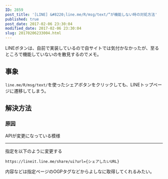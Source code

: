 ```yaml
---
ID: 2859
post_title: '[LINE] &#8220;line.me/R/msg/text/“が機能しない時の対処方法'
published: true
post_date: 2017-02-06 23:30:04
modified_date: 2017-02-06 23:30:04
slug: 20170206233004.html
---
```

LINEボタンは、自前で実装しているので自サイトでは気付かなかったが、至るところで機能していないのを散見するのでメモ。
<!--more-->

<h2>事象</h2>

<code>line.me/R/msg/text/</code>を使ったシェアボタンをクリックしても、LINEトップページに遷移してしまう。

<h2>解決方法</h2>

<h3>原因</h3>

APIが変更になっている模様

<hr />

指定を以下のように変更する

<pre><code>https://lineit.line.me/share/ui?url={シェアしたいURL}
</code></pre>

内容などは指定ページのOGPタグなどからよしなに取得してくれるみたい。